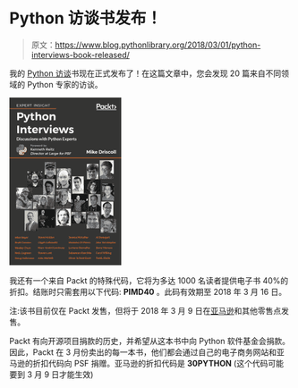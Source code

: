 # Python 访谈书发布！

> 原文：<https://www.blog.pythonlibrary.org/2018/03/01/python-interviews-book-released/>

我的 [Python 访谈](https://www.packtpub.com/web-development/python-interviews)书现在正式发布了！在这篇文章中，您会发现 20 篇来自不同领域的 Python 专家的访谈。

![](img/fd97f330e2f0b31ed4c0fe62272eb466.png)

我还有一个来自 Packt 的特殊代码，它将为多达 1000 名读者提供电子书 40%的折扣。结账时只需套用以下代码: **PIMD40** 。此码有效期至 2018 年 3 月 16 日。

注:该书目前仅在 Packt 发售，但将于 2018 年 3 月 9 日在[亚马逊](http://amzn.to/2GSTJjp)和其他零售点发售。

Packt 有向开源项目捐款的历史，并希望从这本书中向 Python 软件基金会捐款。因此，Packt 在 3 月份卖出的每一本书，他们都会通过自己的电子商务网站和亚马逊的折扣代码向 PSF 捐赠。亚马逊的折扣代码是 **30PYTHON** (这个代码可能要到 3 月 9 日才能生效)